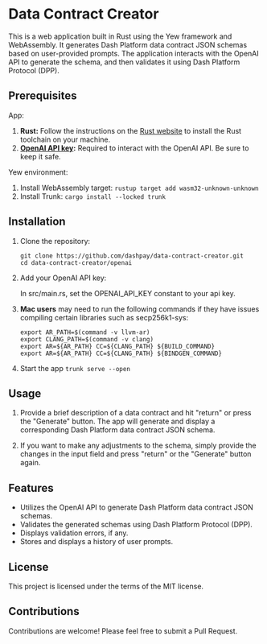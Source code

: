 # Data Contract Creator

This is a web application built in Rust using the Yew framework and WebAssembly. It generates Dash Platform data contract JSON schemas based on user-provided prompts. The application interacts with the OpenAI API to generate the schema, and then validates it using Dash Platform Protocol (DPP).

## Prerequisites

App:

1. **Rust:** Follow the instructions on the [Rust website](https://www.rust-lang.org/tools/install) to install the Rust toolchain on your machine.
2. **[OpenAI API key](https://beta.openai.com/signup/):** Required to interact with the OpenAI API. Be sure to keep it safe.

Yew environment:

1. Install WebAssembly target: `rustup target add wasm32-unknown-unknown`
2. Install Trunk: `cargo install --locked trunk`

## Installation

1. Clone the repository:

    ```
    git clone https://github.com/dashpay/data-contract-creator.git
    cd data-contract-creator/openai
    ```

2. Add your OpenAI API key:

    In src/main.rs, set the OPENAI_API_KEY constant to your api key.

3. **Mac users** may need to run the following commands if they have issues compiling certain libraries such as secp256k1-sys:
    ```
    export AR_PATH=$(command -v llvm-ar)
    export CLANG_PATH=$(command -v clang)
    export AR=${AR_PATH} CC=${CLANG_PATH} ${BUILD_COMMAND}
    export AR=${AR_PATH} CC=${CLANG_PATH} ${BINDGEN_COMMAND}
    ```

4. Start the app `trunk serve --open`

## Usage

1. Provide a brief description of a data contract and hit "return" or press the "Generate" button. The app will generate and display a corresponding Dash Platform data contract JSON schema.

2. If you want to make any adjustments to the schema, simply provide the changes in the input field and press "return" or the "Generate" button again. 

## Features

* Utilizes the OpenAI API to generate Dash Platform data contract JSON schemas.
* Validates the generated schemas using Dash Platform Protocol (DPP).
* Displays validation errors, if any.
* Stores and displays a history of user prompts.

## License

This project is licensed under the terms of the MIT license.

## Contributions

Contributions are welcome! Please feel free to submit a Pull Request.
